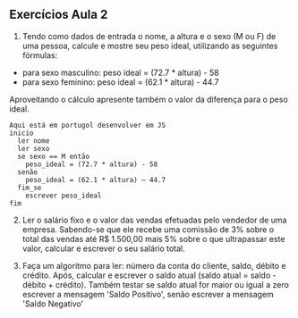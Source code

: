 ## Exercícios Aula 2

1) Tendo como dados de entrada o nome, a altura e o sexo (M ou F) de uma pessoa, calcule
e mostre seu peso ideal, utilizando as seguintes fórmulas:
 - para sexo masculino: peso ideal = (72.7 * altura) - 58
 - para sexo feminino: peso ideal = (62.1 * altura) - 44.7

Aproveitando o cálculo apresente também o valor da diferença para o peso ideal.
```
Aqui está em portugol desenvolver em JS
inicio
  ler nome
  ler sexo
  se sexo == M então
    peso_ideal = (72.7 * altura) - 58
  senão
    peso_ideal = (62.1 * altura) – 44.7
  fim_se
    escrever peso_ideal
fim
```

2) Ler o salário fixo e o valor das vendas efetuadas pelo vendedor de uma empresa. Sabendo-se que
ele recebe uma comissão de 3% sobre o total das vendas até R$ 1.500,00 mais 5% sobre o que
ultrapassar este valor, calcular e escrever o seu salário total.

3) Faça um algoritmo para ler: número da conta do cliente, saldo, débito e crédito. Após, calcular e
escrever o saldo atual (saldo atual = saldo - débito + crédito). Também testar se saldo atual for maior
ou igual a zero escrever a mensagem 'Saldo Positivo', senão escrever a mensagem 'Saldo Negativo'
